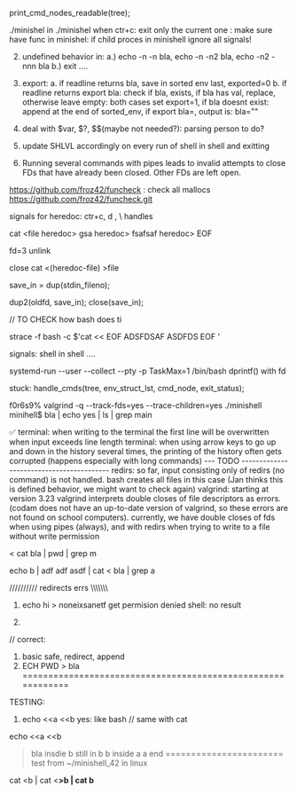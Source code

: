 print_cmd_nodes_readable(tree);



./minishel in ./minishel when ctr+c: exit only the current one
: make sure have func in minishel: if child proces in minishell ignore all signals!

2. undefined behavior in:
	a.) echo -n -n bla, echo -n -n2 bla, echo -n2 -nnn bla
	b.) exit ....

3. export:
	a. if readline returns bla, save in sorted env last, exported=0
	b. if readline returns export bla: check if bla, exists, if bla has val, replace, otherwise leave empty: both cases set export=1, if bla doesnt exist: append at the end of sorted_env, if export bla=, output is: bla=""

4. deal with $var, $?, $$(maybe not needed?): parsing person to do?

5. update SHLVL accordingly on every run of shell in shell and exitting

6. Running several commands with pipes leads to invalid attempts to close FDs that have already been closed. Other FDs are left open.


https://github.com/froz42/funcheck : check all mallocs
https://github.com/froz42/funcheck.git

signals for heredoc: ctr+c, d , \ handles

cat <<EOF >file
heredoc> gsa
heredoc> fsafsaf
heredoc> EOF

fd=3 
unlink

close
cat <(heredoc-file) >file

save_in = dup(stdin_fileno);

dup2(oldfd, save_in);
close(save_in);

// TO CHECK how bash does ti

strace -f bash -c $'cat << EOF
ADSFDSAF
ASDFDS
EOF
'

signals: shell in shell ....

systemd-run --user --collect --pty -p TaskMax=1 /bin/bash
dprintf() with fd

stuck:
handle_cmds(tree, env_struct_lst, cmd_node, exit_status);

f0r6s9% valgrind -q --track-fds=yes --trace-children=yes ./minishell
minihell$ bla | echo yes | ls | grep main

✅
terminal: when writing to the terminal the first line will be overwritten when input exceeds line length
terminal: when using arrow keys to go up and down in the history several times, the printing of the history often gets corrupted (happens especially with long commands) --- TODO -----------------------------------------
redirs: so far, input consisting only of redirs (no command) is not handled. bash creates all files in this case (Jan thinks this is defined behavior, we might want to check again)
valgrind: starting at version 3.23 valgrind interprets double closes of file descriptors as errors. (codam does not have an up-to-date version of valgrind, so these errors are not found on school computers). currently, we have double closes of fds when using pipes (always), and with redirs when trying to write to a file without write permission


< cat bla | pwd | grep m

echo b | adf adf asdf | cat < bla | grep a

////////// redirects errs \\\\\\\\\\\\\

1. echo hi > noneixsanetf
get permision denied
shell: no result

2. 




// correct: 
1. basic safe, redirect, append
2. ECH PWD > bla
============================================================

TESTING:
1. echo <<a <<b yes: like bash  // same with cat

echo <<a <<b
> bla
> insdie b
> still in b
> b
> inside a
> a
> end
=======================
test from ~/minishell_42 in linux

cat <<a >b | cat <<b >>b | cat b

